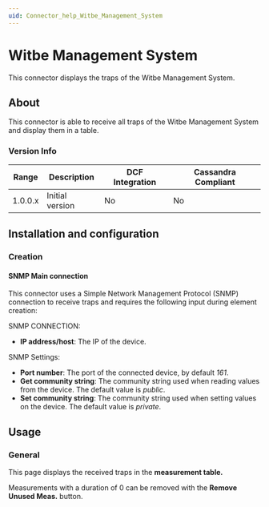 ```yaml
---
uid: Connector_help_Witbe_Management_System
---
```


# Witbe Management System

This connector displays the traps of the Witbe Management System.

## About

This connector is able to receive all traps of the Witbe Management System and display them in a table.

### Version Info

| **Range** | **Description** | **DCF Integration** | **Cassandra Compliant** |
|------------------|-----------------|---------------------|-------------------------|
| 1.0.0.x          | Initial version | No                  | No                      |

## Installation and configuration

### Creation

#### SNMP Main connection

This connector uses a Simple Network Management Protocol (SNMP) connection to receive traps and requires the following input during element creation:

SNMP CONNECTION:

- **IP address/host**: The IP of the device.

SNMP Settings:

- **Port number**: The port of the connected device, by default *161*.
- **Get community string**: The community string used when reading values from the device. The default value is *public*.
- **Set community string**: The community string used when setting values on the device. The default value is *private*.

## Usage

### General

This page displays the received traps in the **measurement table.**

Measurements with a duration of 0 can be removed with the **Remove Unused Meas.** button.

